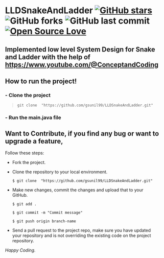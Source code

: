 
# LLDSnakeAndLadder [![GitHub stars](https://img.shields.io/github/stars/gsunil99/LLDSnakeAndLadder?style=social)](https://github.com/login?return_to=%2Fgsunil99%LLDSnakeAndLadder) ![GitHub forks](https://img.shields.io/github/forks/gsunil99/LLDSnakeAndLadder?style=social) ![GitHub last commit](https://img.shields.io/github/last-commit/gsunil99/LLDSnakeAndLadder) [![Open Source Love](https://badges.frapsoft.com/os/v2/open-source.svg?v=103)](https://github.com/gsunil99/LLDSnakeAndLadder)

## Implemented low level System Design for Snake and Ladder with the help of https://www.youtube.com/@ConceptandCoding

## How to run the project!
### - Clone the project
> ``` git clone  "https://github.com/gsunil99/LLDSnakeAndLadder.git" ```
### - Run the main.java file

 ## Want to Contribute, if you find any bug or want to upgrade a feature,
Follow these steps:
- Fork the project.
- Clone the repository to your local environment.

    ```$ git clone  "https://github.com/gsunil99/LLDSnakeAndLadder.git" ```
    
- Make new changes, commit the changes and upload that to your GitHub.

    `$ git add .`
    
    `$ git commit -m "Commit message" `
    
    `$ git push origin branch-name`
    
- Send a pull request to the project repo, make sure you have updated your repository and is not overriding the existing code on the project repository.

_Happy Coding._
